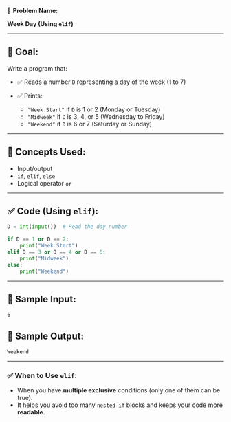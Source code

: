 🧩 **Problem Name:**

**Week Day (Using `elif`)**

---

## 🎯 **Goal:**

Write a program that:

- ✅ Reads a number `D` representing a day of the week (1 to 7)
- ✅ Prints:

  - `"Week Start"` if `D` is 1 or 2 (Monday or Tuesday)
  - `"Midweek"` if `D` is 3, 4, or 5 (Wednesday to Friday)
  - `"Weekend"` if `D` is 6 or 7 (Saturday or Sunday)

---

## 🧠 **Concepts Used:**

- Input/output
- `if`, `elif`, `else`
- Logical operator `or`

---

## ✅ **Code (Using `elif`):**

```python
D = int(input())  # Read the day number

if D == 1 or D == 2:
    print("Week Start")
elif D == 3 or D == 4 or D == 5:
    print("Midweek")
else:
    print("Weekend")
```

---

## 🧪 **Sample Input:**

```
6
```

## 🧾 **Sample Output:**

```
Weekend
```

---

### ✅ When to Use `elif`:

- When you have **multiple exclusive** conditions (only one of them can be true).
- It helps you avoid too many `nested if` blocks and keeps your code more **readable**.
